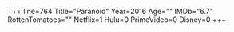 +++
line=764
Title="Paranoid"
Year=2016
Age=""
IMDb="6.7"
RottenTomatoes=""
Netflix=1
Hulu=0
PrimeVideo=0
Disney=0
+++

